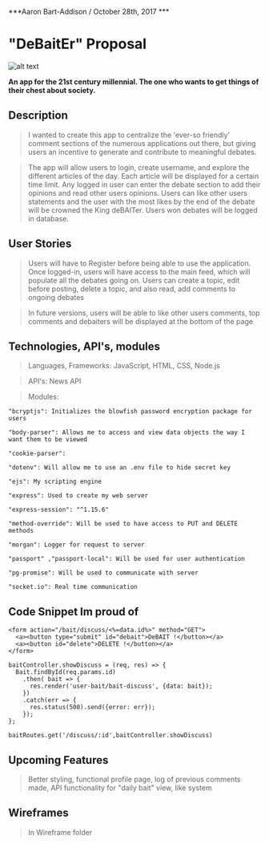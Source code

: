 ***Aaron Bart-Addison / October 28th, 2017 ***
# "DeBaitEr" Proposal

![alt text][pic]

 [pic]: https://thephilosophyclub.files.wordpress.com/2016/03/calvin-cartoon.jpg?w=470


**An app for the 21st century millennial. The one who wants to get things of their chest about society.**

## Description
>I wanted to create this app to centralize the 'ever-so friendly' comment sections of the numerous applications out there, but giving users an incentive to generate and contribute to meaningful debates.

>The app will allow users to login, create username, and explore the different articles of the day. Each article will be displayed for a certain time limit. Any logged in user can enter the debate section to add their opinions and read other users opinions. Users can like other users statements and the user with the most likes by the end of the debate will be crowned the King deBAITer. Users won debates will be logged in database.

## User Stories

>Users will have to Register before being able to use the application. Once logged-in, users will have access to the main feed, which will populate all the debates going on. Users can create a topic, edit before posting, delete a topic, and also read, add comments to ongoing debates

>In future versions, users will be able to like other users comments, top comments and debaiters will be displayed at the bottom of the page

## Technologies, API's, modules

>Languages, Frameworks: JavaScript, HTML, CSS, Node.js

>API's: News API

>Modules:

    "bcryptjs": Initializes the blowfish password encryption package for users

    "body-parser": Allows me to access and view data objects the way I want them to be viewed

    "cookie-parser":

    "dotenv": Will allow me to use an .env file to hide secret key

    "ejs": My scripting engine

    "express": Used to create my web server

    "express-session": "^1.15.6"

    "method-override": Will be used to have access to PUT and DELETE methods

    "morgan": Logger for request to server

    "passport" ,"passport-local": Will be used for user authentication

    "pg-promise": Will be used to communicate with server

    "socket.io": Real time communication

## Code Snippet Im proud of

```
<form action="/bait/discuss/<%=data.id%>" method="GET">
  <a><button type="submit" id="debait">DeBAIT !</button></a>
  <a><button id="delete">DELETE !</button></a>
</form>
```

```
baitController.showDiscuss = (req, res) => {
  Bait.findById(req.params.id)
    .then( bait => {
      res.render('user-bait/bait-discuss', {data: bait});
    })
    .catch(err => {
      res.status(500).send({error: err});
    });
};
```

```
baitRoutes.get('/discuss/:id',baitController.showDiscuss)
```

## Upcoming Features

>Better styling, functional profile page, log of previous comments made, API functionality for "daily bait" view, like system


## Wireframes

>In Wireframe folder
